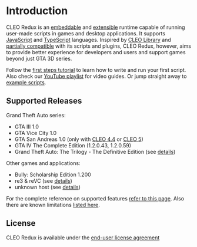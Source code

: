 # Introduction

CLEO Redux is an [embeddable](./embedding.md) and [extensible](./using-sdk.md) runtime capable of running user-made scripts in games and desktop applications. It supports [JavaScript](./javascript.md) and [TypeScript](./typescript.md) languages. Inspired by [CLEO Library](https://cleo.li/) and [partially compatible](./relation-to-cleo-library.md) with its scripts and plugins, CLEO Redux, however, aims to provide better experience for developers and users and support games beyond just GTA 3D series.

Follow the [first steps tutorial](./first-steps.md) to learn how to write and run your first script. Also check our [YouTube playlist](https://www.youtube.com/playlist?list=PLNxQuEFtVkeizoLEQiok7qzr1f0mcwfFb) for video guides. Or jump straight away to [example scripts](https://github.com/cleolibrary/CLEO-Redux/tree/master/examples).

## Supported Releases

Grand Theft Auto series:

- GTA III 1.0
- GTA Vice City 1.0
- GTA San Andreas 1.0 (only with [CLEO 4.4](https://github.com/cleolibrary/CLEO4) or [CLEO 5](https://github.com/cleolibrary/CLEO5))
- GTA IV The Complete Edition (1.2.0.43, 1.2.0.59)
- Grand Theft Auto: The Trilogy - The Definitive Edition (see [details](./the-definitive-edition-faq.md))

Other games and applications:

- Bully: Scholarship Edition 1.200
- re3 & reVC (see [details](./troubleshooting.md#cleo-does-not-work-with-re3-or-revc))
- unknown host (see [details](./embedding.md))

For the complete reference on supported features [refer to this page](https://github.com/cleolibrary/CLEO-Redux/wiki/Feature-Support-Matrix). Also there are known limitations [listed here](unsupported.md).

## License

CLEO Redux is available under the [end-user license agreement](https://re.cleo.li/LICENSE.txt)
